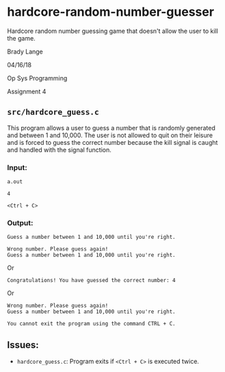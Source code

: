 # hardcore-random-number-guesser
Hardcore random number guessing game that doesn't allow the user to kill the game.

Brady Lange

04/16/18

Op Sys Programming

Assignment 4

## `src/hardcore_guess.c`
This program allows a user to guess a number that is randomly generated and between 1 and 10,000.
The user is not allowed to quit on their leisure and is forced to guess the correct number because
the kill signal is caught and handled with the signal function.

### Input:

`a.out`

`4`

`<Ctrl + C>`

### Output:

`Guess a number between 1 and 10,000 until you're right.`

```
Wrong number. Please guess again!
Guess a number between 1 and 10,000 until you're right.
```

Or

`Congratulations! You have guessed the correct number: 4`

Or

```
Wrong number. Please guess again!
Guess a number between 1 and 10,000 until you're right.

You cannot exit the program using the command CTRL + C.
```

## Issues:
- `hardcore_guess.c`: Program exits if `<Ctrl + C>` is executed twice.